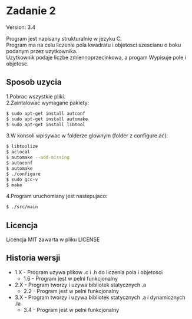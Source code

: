 # Zadanie 2

Version: 3.4

Program jest napisany strukturalnie w jezyku C. \
Program ma na celu liczenie pola kwadratu i objetosci szescianu o boku podanym przez uzytkownika. \
Uzytkownik podaje liczbe zmiennoprzecinkowa, a progam Wypisuje pole i objetosc.

## Sposob uzycia
1.Pobrac wszystkie pliki. \
2.Zaintalowac wymagane pakiety:
```sh
$ sudo apt-get install autconf
$ sudo apt-get install automake
$ sudo apt-get install libtool
```

3.W konsoli wpisywac w folderze glownym (folder z configure.ac):
```sh
$ libtoolize
$ aclocal
$ automake --add-missing
$ autoconf
$ automake
$ ./configure
$ sudo gcc-v
$ make
```
4.Program uruchomiany jest nastepujaco:
```sh
$ ./src/main
```

## Licencja
Licencja MIT zawarta w pliku LICENSE

## Historia wersji
+ 1.X - Program uzywa plikow .c i .h do liczenia pola i objetosci
  + 1.6 - Program jest w pelni funkcjonalny
+ 2.X - Program tworzy i uzywa bibliotek statycznych .a
  + 2.2 - Program jest w pelni funkcjonalny
+ 3.X - Program tworzy i uzywa bibliotek statycznych .a i dynamicznych .la
  + 3.4 - Program jest w pelni funkcjonalny
